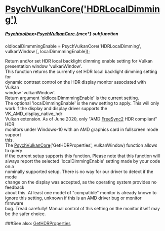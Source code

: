 # [PsychVulkanCore('HDRLocalDimming')](PsychVulkanCore-HDRLocalDimming) 
##### [Psychtoolbox](Psychtoolbox)>[PsychVulkanCore](PsychVulkanCore).{mex*} subfunction

oldlocalDimmmingEnable = PsychVulkanCore('HDRLocalDimming', vulkanWindow [, localDimmmingEnable]);

Return and/or set HDR local backlight dimming enable setting for Vulkan  
presentation window 'vulkanWindow'.  
This function returns the currently set HDR local backlight dimming setting for  
dynamic contrast control on the HDR display monitor associated with Vulkan  
window 'vulkanWindow'.  
Return argument 'oldlocalDimmmingEnable' is the current setting.  
The optional 'localDimmingEnable' is the new setting to apply. This will only  
work if the display and display driver supports the VK\_AMD\_display\_native\_hdr  
Vulkan extension. As of June 2020, only "AMD [FreeSync2](FreeSync2) HDR compliant" HDR  
monitors under Windows-10 with an AMD graphics card in fullscreen mode support  
this.  
The [PsychVulkanCore](PsychVulkanCore)('GetHDRProperties', vulkanWindow) function allows to query  
if the current setup supports this function. Please note that this function will  
always report the selected 'localDimmingEnable' setting made by your code on a  
nominally supported setup. There is no way for our driver to detect if the mode  
change on the display was accepted, as the operating system provides no feedback  
about this. At least one model of "compatible" monitor is already known to  
ignore this setting, unknown if this is an AMD driver bug or monitor firmware  
bug. Tread carefully! Manual control of this setting on the monitor itself may  
be the safer choice.  
  


###See also:
[GetHDRProperties](PsychVulkanCore-GetHDRProperties)
